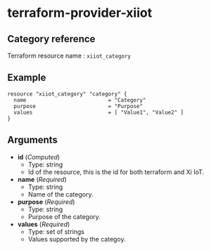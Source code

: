 # terraform-provider-xiiot

## Category reference

Terraform resource name : `xiiot_category`

## Example

```
resource "xiiot_category" "category" {
  name                          = "Category"
  purpose                       = "Purpose"
  values                        = [ "Value1", "Value2" ]
}
```

## Arguments

* __id__ (_Computed_)
  * Type: string
  * Id of the resource, this is the id for both terraform and Xi IoT.
* __name__ (_Required_)
  * Type: string
  * Name of the category.
* __purpose__ (_Required_)
  * Type: string
  * Purpose of the category.
* __values__ (_Required_)
  * Type: set of strings
  * Values supported by the categoy.
